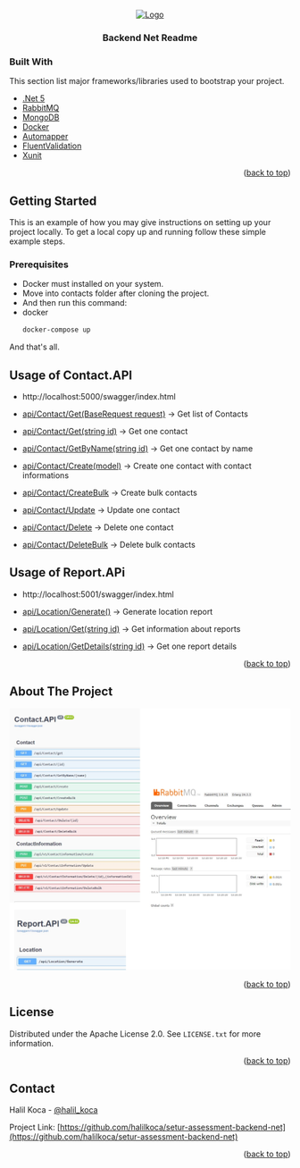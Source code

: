 <div id="top"></div>

<br />
<div align="center">
  <a href="https://github.com/halilkoca/setur-assessment-backend-net">
    <img src="https://github.com/othneildrew/Best-README-Template/raw/master/images/logo.png" alt="Logo" width="80" height="80">
  </a>

  <h3 align="center">Backend Net Readme</h3>
</div>



### Built With

This section list major frameworks/libraries used to bootstrap your project.

* [.Net 5](https://dotnet.microsoft.com/en-us/download)
* [RabbitMQ](https://www.rabbitmq.com/)
* [MongoDB](https://www.mongodb.com/)
* [Docker](https://www.docker.com/)
* [Automapper](https://github.com/AutoMapper/AutoMapper)
* [FluentValidation](https://fluentvalidation.net/)
* [Xunit](https://xunit.net/)

<p align="right">(<a href="#top">back to top</a>)</p>


## Getting Started

This is an example of how you may give instructions on setting up your project locally.
To get a local copy up and running follow these simple example steps.

### Prerequisites

* Docker must installed on your system.
* Move into contacts folder after cloning the project.
* And then run this command:
* docker
  ```sh
  docker-compose up
  ```


And that's all.


## Usage of Contact.API

* http://localhost:5000/swagger/index.html

* [api/Contact/Get(BaseRequest request)](http://localhost:5000/api/Contact/Get) -> Get list of Contacts
* [api/Contact/Get(string id)](http://localhost:5000/api/Contact/Get) -> Get one contact
* [api/Contact/GetByName(string id)](http://localhost:5000/api/Contact/GetByName) -> Get one contact by name
* [api/Contact/Create(model)](http://localhost:5000/api/Contact/Create) -> Create one contact with contact informations
* [api/Contact/CreateBulk](http://localhost:5000/api/Contact/CreateBulk) -> Create bulk contacts
* [api/Contact/Update](http://localhost:5000/api/Contact/Update) -> Update one contact
* [api/Contact/Delete](http://localhost:5000/api/Contact/Delete) -> Delete one contact
* [api/Contact/DeleteBulk](http://localhost:5000/api/Contact/DeleteBulk) -> Delete bulk contacts

## Usage of Report.APi

* http://localhost:5001/swagger/index.html

* [api/Location/Generate()](http://localhost:5001/api/Location/Generate) -> Generate location report
* [api/Location/Get(string id)](http://localhost:5001/api/Location/Get) -> Get information about reports
* [api/Location/GetDetails(string id)](http://localhost:5001/api/Location/GetDetails) -> Get one report details

<p align="right">(<a href="#top">back to top</a>)</p>

## About The Project

[![Product Name Screen Shot][product-screenshot]](https://halilkoca.com)

<p align="right">(<a href="#top">back to top</a>)</p>

## License

Distributed under the Apache License 2.0. See `LICENSE.txt` for more information.

<p align="right">(<a href="#top">back to top</a>)</p>

## Contact

Halil Koca - [@halil_koca](https://twitter.com/halil_koca)

Project Link: [https://github.com/halilkoca/setur-assessment-backend-net](https://github.com/halilkoca/setur-assessment-backend-net)

<p align="right">(<a href="#top">back to top</a>)</p>

[product-screenshot]: screenshot.jpg
